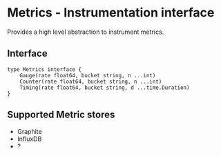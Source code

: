 # Metrics - Instrumentation interface
 
Provides a high level abstraction to instrument metrics.

## Interface

```
type Metrics interface {
	Gauge(rate float64, bucket string, n ...int)
	Counter(rate float64, bucket string, n ...int)
	Timing(rate float64, bucket string, d ...time.Duration)
}
```

## Supported Metric stores

- Graphite
- InfluxDB
- ?

